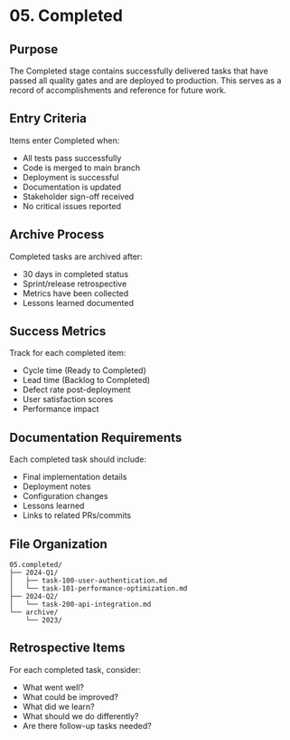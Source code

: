 # 05. Completed

## Purpose

The Completed stage contains successfully delivered tasks that have passed all quality gates and are deployed to production. This serves as a record of accomplishments and reference for future work.

## Entry Criteria

Items enter Completed when:

- All tests pass successfully
- Code is merged to main branch
- Deployment is successful
- Documentation is updated
- Stakeholder sign-off received
- No critical issues reported

## Archive Process

Completed tasks are archived after:

- 30 days in completed status
- Sprint/release retrospective
- Metrics have been collected
- Lessons learned documented

## Success Metrics

Track for each completed item:

- Cycle time (Ready to Completed)
- Lead time (Backlog to Completed)
- Defect rate post-deployment
- User satisfaction scores
- Performance impact

## Documentation Requirements

Each completed task should include:

- Final implementation details
- Deployment notes
- Configuration changes
- Lessons learned
- Links to related PRs/commits

## File Organization

```
05.completed/
├── 2024-Q1/
│   ├── task-100-user-authentication.md
│   └── task-101-performance-optimization.md
├── 2024-Q2/
│   └── task-200-api-integration.md
└── archive/
    └── 2023/
```

## Retrospective Items

For each completed task, consider:

- What went well?
- What could be improved?
- What did we learn?
- What should we do differently?
- Are there follow-up tasks needed?
